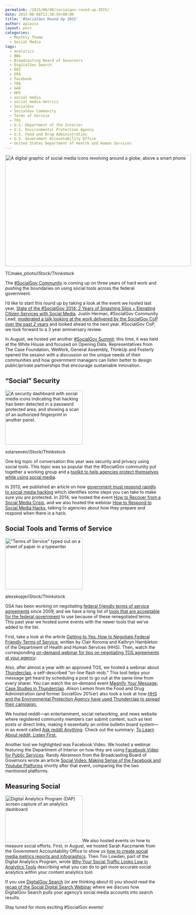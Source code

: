 ```yaml
---
permalink: /2015/06/08/socialgov-round-up-2015/
date: 2015-06-08T11:30:55+00:00
title: '#SocialGov Round Up 2015'
author: apiazza
layout: post
categories:
  - Monthly Theme
  - Social Media
tags:
  - analytics
  - BBG
  - Broadcasting Board of Governors
  - DigitalGov Search
  - DOI
  - EPA
  - Facebook
  - FDA
  - GAO
  - HHS
  - social media
  - social media metrics
  - SocialGov
  - SocialGov Community
  - Terms of Service
  - TOS
  - U.S. Department of the Interior
  - U.S. Environmental Protection Agency
  - U.S. Food and Drug Administration
  - U.S. Government Accountability Office
  - United States Department of Health and Human Services
---
```


<div id="attachment_279592" style="width: 610px" class="wp-caption aligncenter">
  <img class="size-full wp-image-279592" src="https://s3.amazonaws.com/sitesusa/wp-content/uploads/sites/212/2015/06/600-x-360-World-social-digital-TCmake_photo-iStock-Thinkstock-183161931.jpg" alt="A digital graphic of social media icons revolving around a globe, above a smart phone" width="600" height="360" />
  
  <p class="wp-caption-text">
    TCmake_photo/iStock/Thinkstock
  </p>
</div>

The [#SocialGov Community](https://www.digitalgov.gov/communities/social-media/) is coming up on three years of hard work and pushing the boundaries on using social tools across the federal government.

I’d like to start this round up by taking a look at the event we hosted last year, [State of the #SocialGov 2014: 2 Years of Smashing Silos + Elevating Citizen Services with Social Media](https://www.digitalgov.gov/2014/02/18/state-of-the-socialgov-2014/). Justin Herman, #SocialGov Community Lead, [moderated a talk looking at the work delivered by the SocialGov CoP over the past 2 years](https://youtu.be/5vyAlqOEsuM) and looked ahead to the next year. #SocialGov CoP, we look forward to a 3 year anniversary review.

In August, we hosted yet another [#SocialGov Summit](https://www.digitalgov.gov/2014/08/19/white-house-socialgov-summit-aims-to-improve-open-data-innovation/); this time, it was held at the White House and focused on Opening Data. Representatives from The Case Foundation, WeWork, General Assembly, ThinkUp and Fosterly opened the session with a discussion on the unique needs of their communities and how government managers can listen better to design public/private partnerships that encourage sustainable innovation.

## “Social” Security

<div id="attachment_279612" style="width: 260px" class="wp-caption alignright">
  <img class="size-full wp-image-279612" src="https://s3.amazonaws.com/sitesusa/wp-content/uploads/sites/212/2015/06/250-x-176-Online-Security-Technology-solarseven-iStock-Thinkstock-488690699.jpg" alt="A security dashboard with social media icons indicating that hacking has been detected in a password protected area, and showing a scan of an authorized fingerprint in another panel." width="250" height="176" />
  
  <p class="wp-caption-text">
    solarseven/iStock/Thinkstock
  </p>
</div>

One big topic of conversation this year was security and privacy using social tools. This topic was so popular that the #SocialGov community put together a working group and a [toolkit to help agencies protect themselves while using social media](https://www.digitalgov.gov/resources/readiness-recovery-response-social-media-cyber-vandalism-toolkit/).

In 2013, we published an article on how [government must respond rapidly to social media hacking](https://www.digitalgov.gov/2013/04/25/government-must-respond-rapidly-to-social-media-hacking/) which identifies some steps you can take to make sure you are protected. In 2014, we hosted the event [How to Recover from a Social Media Crisis](https://youtu.be/K0yy3wviTvM), and we also hosted the webinar [How to Respond to Social Media Hacks](https://youtu.be/tesgduqeyjI), talking to agencies about how they prepare and respond when there is a hack.

## Social Tools and Terms of Service

<div id="attachment_158971" style="width: 260px" class="wp-caption alignright">
  <img class="size-full wp-image-158971" src="https://s3.amazonaws.com/sitesusa/wp-content/uploads/sites/212/2014/05/250-x-166-Terms-of-Service-alexskopje-iStock-Thinkstock-176024832.jpg" alt="&quot;Terms of Service&quot; typed out on a sheet of paper in a typewriter" width="250" height="166" />
  
  <p class="wp-caption-text">
    alexskopje/iStock/Thinkstock
  </p>
</div>

GSA has been working on negotiating [federal friendly terms of service agreements](https://www.digitalgov.gov/2014/05/13/what-is-a-terms-of-service-and-how-do-i-get-one/) since 2009, and we have a long list of [tools that are acceptable for the federal government](https://www.digitalgov.gov/resources/negotiated-terms-of-service-agreements/) to use because of these renegotiated terms. This past year we hosted some events with the newer tools that we’ve added to the list.

First, take a look at the article [Getting to Yes: How to Negotiate Federal Friendly Terms of Service](https://www.digitalgov.gov/2015/02/06/getting-to-yes-working-with-vendors-to-secure-terms-of-service-and-federal-friendly-pricing/), written by Clair Koroma and Kathryn Hambleton of the Department of Health and Human Services (HHS). Then, watch the corresponding [on-demand webinar for tips on negotiating TOS agreements at your agency](https://youtu.be/wc13slb9by4).

Also, after almost a year with an approved TOS, we hosted a webinar about [Thunderclap](https://www.thunderclap.it), a self-described “on-line flash mob.” This tool helps your message get heard by scheduling a post to go out at the same time from every sharer. You can watch the on-demand event [Magnify Your Message: Case Studies in Thunderclap](https://youtu.be/QuACkq02GVw). Alison Lemon from the Food and Drug Administration (and former SocialGov 20%er) also took a look at how [HHS and the Environmental Protection Agency have used Thunderclap to spread their campaign.](https://www.digitalgov.gov/event/magnify-your-message-case-studies-in-thunderclap/)

We hosted reddit—an entertainment, social networking, and news website where registered community members can submit content, such as text posts or direct links, making it essentially an online bulletin board system—in an event called [Ask reddit Anything](https://youtu.be/FFYIQVMAA8I). Check out the summary: [To Learn About reddit, Listen First.](https://www.digitalgov.gov/2014/09/03/to-learn-about-reddit-listen-first/)

Another tool we highlighted was Facebook Video. We hosted a webinar featuring the Department of Interior on how they are using [Facebook Video for Public Services](https://youtu.be/zygCpN7Vq30). Randy Abramson from the Broadcasting Board of Governors wrote an article [Social Video: Making Sense of the Facebook and Youtube Platforms](https://www.digitalgov.gov/2015/01/30/social-video-making-sense-of-the-facebook-and-youtube-platforms/) shortly after that event, comparing the the two mentioned platforms.

## Measuring Social

<img class="alignright size-full wp-image-198952" src="https://s3.amazonaws.com/sitesusa/wp-content/uploads/sites/212/2014/08/250-x-151-DAP-2.jpg" alt="Digital Analytics Program (DAP) screen capture of an analytics dashboard" width="250" height="151" />We also hosted events on how to measure social efforts. First, in August, we hosted Sarah Kaczmarek from the Government Accountability Office to show us [how to create social media metrics reports and infographics](https://youtu.be/YqgKTgvARfM). Then Tim Lowden, part of the Digital Analytics Program, wrote [Why Your Social Traffic Looks Low in Analytics Tools](https://www.digitalgov.gov/2015/04/07/why-your-social-traffic-looks-low-in-analytics-tools/) describing what you can do to get more accurate social analytics within your content analytics tool.

If you use [DigitalGov Search](http://search.digitalgov.gov) (or are thinking about it) you should read the [recap of the Social Digital Search Webinar](https://www.digitalgov.gov/2014/10/14/recap-of-social-digital-search-webinar/) where we discuss how DigitalGov Search pulls your agency’s social media accounts into search results.

Stay tuned for more exciting #SocialGov events!